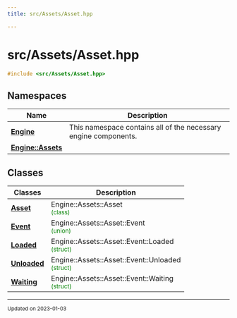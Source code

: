 ```yaml
---
title: src/Assets/Asset.hpp

---
```


# src/Assets/Asset.hpp




```cpp
#include <src/Assets/Asset.hpp>
```

## Namespaces

| Name           | Description    |
| -------------- | -------------- |
| **[Engine](/namespaces/namespaceEngine.md)** | This namespace contains all of the necessary engine components.  |
| **[Engine::Assets](/namespaces/namespaceEngine_1_1Assets.md)** |  |

## Classes

| Classes        | Description    |
| -------------- | -------------- |
| **[Asset](/classes/classEngine_1_1Assets_1_1Asset.md)** | Engine::Assets::Asset<br> <sup><span style="color:green">(class)</span></sup> |
| **[Event](/classes/unionEngine_1_1Assets_1_1Asset_1_1Event.md)** | Engine::Assets::Asset::Event<br> <sup><span style="color:green">(union)</span></sup> |
| **[Loaded](/classes/structEngine_1_1Assets_1_1Asset_1_1Event_1_1Loaded.md)** | Engine::Assets::Asset::Event::Loaded<br> <sup><span style="color:green">(struct)</span></sup> |
| **[Unloaded](/classes/structEngine_1_1Assets_1_1Asset_1_1Event_1_1Unloaded.md)** | Engine::Assets::Asset::Event::Unloaded<br> <sup><span style="color:green">(struct)</span></sup> |
| **[Waiting](/classes/structEngine_1_1Assets_1_1Asset_1_1Event_1_1Waiting.md)** | Engine::Assets::Asset::Event::Waiting<br> <sup><span style="color:green">(struct)</span></sup> |






-------------------------------

<sub>Updated on 2023-01-03</sub>
